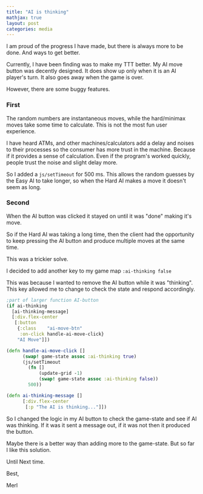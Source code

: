 ```yaml
---
title: "AI is thinking"
mathjax: true
layout: post
categories: media
---
```


I am proud of the progress I have made, but there is always more to be done.
And ways to get better.

Currently, I have been finding was to make my TTT better. My AI move button was decently
designed. It does show up only when it is an AI player's turn. It also goes away
when the game is over.

However, there are some buggy features.

### First

The random numbers are instantaneous moves, while the hard/minimax moves
take some time to calculate. This is not the most fun user experience.

I have heard ATMs, and other machines/calculators add a delay and noises to their processes
so the consumer has more trust in the machine. Because if it provides a sense of calculation.
Even if the program's worked quickly, people trust the noise and slight delay more.

So I added a `js/setTimeout` for 500 ms. This allows the random guesses by
the Easy AI to take longer, so when the Hard AI makes a move it doesn't seem as long.

### Second

When the AI button was clicked it stayed on until it was "done" making it's move.

So if the Hard AI was taking a long time, then the client had the opportunity to
keep pressing the AI button and produce multiple moves at the same time.

This was a trickier solve.

I decided to add another key to my game map `:ai-thinking false`

This was because I wanted to remove the AI button while it was "thinking".
This key allowed me to change to check the state and respond accordingly.

```clojure
;part of larger function AI-button
(if ai-thinking
  [ai-thinking-message]
  [:div.flex-center
   [:button
    {:class    "ai-move-btn"
     :on-click handle-ai-move-click}
    "AI Move"]])

(defn handle-ai-move-click []
      (swap! game-state assoc :ai-thinking true)
      (js/setTimeout
        (fn []
            (update-grid -1)
            (swap! game-state assoc :ai-thinking false))
        500))

(defn ai-thinking-message []
      [:div.flex-center
       [:p "The AI is thinking..."]])
```

So I changed the logic in my AI button to check the game-state and see if 
AI was thinking. If it was it sent a message out, if it was not then it produced the button. 


Maybe there is a better way than adding more to the game-state. But so far I like this solution. 

Until Next time. 

Best, 

Merl
